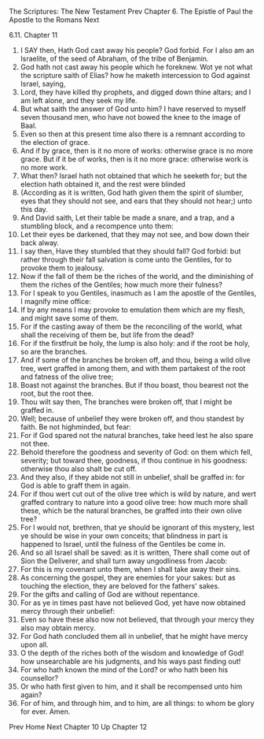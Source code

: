 The Scriptures: The New Testament
Prev
Chapter 6. The Epistle of Paul the Apostle to the Romans
Next

6.11. Chapter 11
1. I SAY then, Hath God cast away his people? God forbid. For I also am an Israelite, of the seed of Abraham, of the tribe of Benjamin.
2. God hath not cast away his people which he foreknew. Wot ye not what the scripture saith of Elias? how he maketh intercession to God against Israel, saying,
3. Lord, they have killed thy prophets, and digged down thine altars; and I am left alone, and they seek my life.
4. But what saith the answer of God unto him? I have reserved to myself seven thousand men, who have not bowed the knee to the image of Baal.
5. Even so then at this present time also there is a remnant according to the election of grace.
6. And if by grace, then is it no more of works: otherwise grace is no more grace. But if it be of works, then is it no more grace: otherwise work is no more work.
7. What then? Israel hath not obtained that which he seeketh for; but the election hath obtained it, and the rest were blinded
8. (According as it is written, God hath given them the spirit of slumber, eyes that they should not see, and ears that they should not hear;) unto this day.
9. And David saith, Let their table be made a snare, and a trap, and a stumbling block, and a recompence unto them:
10. Let their eyes be darkened, that they may not see, and bow down their back alway.
11. I say then, Have they stumbled that they should fall? God forbid: but rather through their fall salvation is come unto the Gentiles, for to provoke them to jealousy.
12. Now if the fall of them be the riches of the world, and the diminishing of them the riches of the Gentiles; how much more their fulness?
13. For I speak to you Gentiles, inasmuch as I am the apostle of the Gentiles, I magnify mine office:
14. If by any means I may provoke to emulation them which are my flesh, and might save some of them.
15. For if the casting away of them be the reconciling of the world, what shall the receiving of them be, but life from the dead?
16. For if the firstfruit be holy, the lump is also holy: and if the root be holy, so are the branches.
17. And if some of the branches be broken off, and thou, being a wild olive tree, wert graffed in among them, and with them partakest of the root and fatness of the olive tree;
18. Boast not against the branches. But if thou boast, thou bearest not the root, but the root thee.
19. Thou wilt say then, The branches were broken off, that I might be graffed in.
20. Well; because of unbelief they were broken off, and thou standest by faith. Be not highminded, but fear:
21. For if God spared not the natural branches, take heed lest he also spare not thee.
22. Behold therefore the goodness and severity of God: on them which fell, severity; but toward thee, goodness, if thou continue in his goodness: otherwise thou also shalt be cut off.
23. And they also, if they abide not still in unbelief, shall be graffed in: for God is able to graff them in again.
24. For if thou wert cut out of the olive tree which is wild by nature, and wert graffed contrary to nature into a good olive tree: how much more shall these, which be the natural branches, be graffed into their own olive tree?
25. For I would not, brethren, that ye should be ignorant of this mystery, lest ye should be wise in your own conceits; that blindness in part is happened to Israel, until the fulness of the Gentiles be come in.
26. And so all Israel shall be saved: as it is written, There shall come out of Sion the Deliverer, and shall turn away ungodliness from Jacob:
27. For this is my covenant unto them, when I shall take away their sins.
28. As concerning the gospel, they are enemies for your sakes: but as touching the election, they are beloved for the fathers' sakes.
29. For the gifts and calling of God are without repentance.
30. For as ye in times past have not believed God, yet have now obtained mercy through their unbelief:
31. Even so have these also now not believed, that through your mercy they also may obtain mercy.
32. For God hath concluded them all in unbelief, that he might have mercy upon all.
33. O the depth of the riches both of the wisdom and knowledge of God! how unsearchable are his judgments, and his ways past finding out!
34. For who hath known the mind of the Lord? or who hath been his counsellor?
35. Or who hath first given to him, and it shall be recompensed unto him again?
36. For of him, and through him, and to him, are all things: to whom be glory for ever. Amen.

Prev
Home
Next
Chapter 10
Up
Chapter 12

